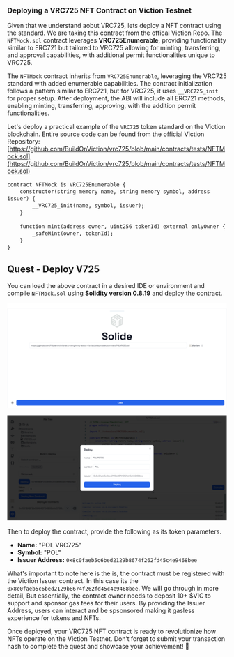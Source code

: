### Deploying a VRC725 NFT Contract on Viction Testnet

Given that we understand aobut VRC725, lets deploy a NFT contract using the standard. We are taking this contract from the offical Viction Repo. The `NFTMock.sol` contract leverages **VRC725Enumerable**, providing functionality similar to ERC721 but tailored to VRC725 allowing for minting, transferring, and approval capabilities, with additional permit functionalities unique to VRC725.  

The `NFTMock` contract inherits from `VRC725Enumerable`, leveraging the VRC725 standard with added enumerable capabilities. The contract initialization follows a pattern similar to ERC721, but for VRC725, it uses `__VRC725_init` for proper setup. After deployment, the ABI will include all ERC721 methods, enabling minting, transferring, approving, with the addition permit functionalities.

Let's deploy a practical example of the `VRC725` token standard on the Viction blockchain. Entire source code can be found from the official Viction Repository: [https://github.com/BuildOnViction/vrc725/blob/main/contracts/tests/NFTMock.sol](https://github.com/BuildOnViction/vrc725/blob/main/contracts/tests/NFTMock.sol)

```solidity
contract NFTMock is VRC725Enumerable {
    constructor(string memory name, string memory symbol, address issuer) {
        __VRC725_init(name, symbol, issuer);
    }

    function mint(address owner, uint256 tokenId) external onlyOwner {
        _safeMint(owner, tokenId);
    }
}
```
## Quest - Deploy V725

You can load the above contract in a desired IDE or environment and compile `NFTMock.sol` using **Solidity version 0.8.19** and deploy the contract.

![](https://raw.githubusercontent.com/POLearn/victionary-everything-about-viction/refs/heads/master/content/assets/images/vrc25_contract.png)

![](https://raw.githubusercontent.com/POLearn/victionary-everything-about-viction/refs/heads/master/content/assets/images/vrc725_deploy.png)

Then to deploy the contract, provide the following as its token parameters.
- **Name:** "POL VRC725"  
- **Symbol:** "POL"  
- **Issuer Address:** `0x8c0faeb5c6bed2129b8674f262fd45c4e9468bee`  

What's important to note here is the is, the contract must be registered with the Viction Issuer contract. In this case its the `0x8c0faeb5c6bed2129b8674f262fd45c4e9468bee`. We will go through in more detail,  But essentially,  the contract owner needs to deposit 10+ $VIC to support and sponsor gas fees for their users. By providing the Issuer Address, users can interact and be spsonsored making it gasless experience for tokens and NFTs.

Once deployed, your VRC725 NFT contract is ready to revolutionize how NFTs operate on the Viction Testnet. Don’t forget to submit your transaction hash to complete the quest and showcase your achievement! 🎉
